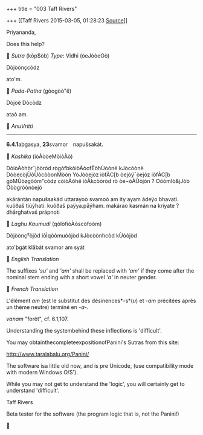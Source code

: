 +++
title = "003 Taff Rivers"

+++
[[Taff Rivers	2015-03-05, 01:28:23 [Source](https://groups.google.com/g/samskrita/c/-nTuC5zt0IY)]]



Priyananda,

  

  

Does this help?

 *Sutra* (kòp$òb) *Type*: Vidhi (òeJòòeOò)

Dòjòònçcòdz

ato'm.

 *Pada-Patha* (gòogòò"ë)

Dòjòë Dòcòdz

ataò am.

 *AnuVritti*

****

**6.4.1**aþgasya, **23**svamor　napušsakát.

 *Kashika* (iòÀòòeMòiòÀò)

DòiòÀòhòr¯jòòròd rògòfbkòiòÀòofÊòhÙòònë kJòcòònë DòòecòjÙòÙòcòòonMòòn YòJòòejòz iòfÀC\[b òejòÿ¯òejòz iòfÀC\[b gòMÙòzgòòm"còdz còiòÀòhë iòÀkcòòròd rò òe¬òÀÙòjòn ? OòòmIò&jJòb Òòògròònòejò

akárántán napušsakád uttarayoò svamoò am ity ayam ádeÿo bhavati. kuõðaš tiúýhati. kuõðaš paÿya.påýham. makáraò kasmán na kriyate ? dhårghatvaš prápnoti

 *Laghu Kaumudi* (qòIòfiòÀòscòfoòm)

Dòjòònç²òjòd iòÌqòòmuòòjòd kJòcòònhcòd kÙòòjòd

ato'þgát klåbát svamor am syát

 *English Translation*

The suffixes *'su'* and *'am'* shall be replaced with *'am'* if they come after the nominal stem ending with a short vowel *'a'* in neuter gender.

 *French Translation*

L'élément *am* (est le substitut des désinences*-s*(*u*) et *-am* précitées après un thème neutre) terminé en *-a-*.

*vanam* "forêt", cf. 6.1,107.

  

  

  

Understanding the systembehind these inflections is 'difficult'.

  

You may obtainthecompleteexpositionofPanini's Sutras from this site:

  

 <http://www.taralabalu.org/Panini/>

  

The software isa little old now, and is pre Unicode, (use compatibility mode with modern Windows O/S').

  

While you may not get to understand the 'logic', you will certainly get to understand 'difficult'.

  

  

Taff Rivers

  

 Beta tester for the software (the program logic that is, not the Panini!)



